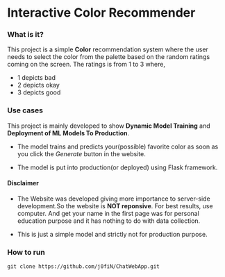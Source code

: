 # Interactive Color Recommender

### What is it?
This project is a simple **Color** recommendation system 
where the user needs to select the color from the palette
based on the random ratings coming on the screen. The ratings 
is from 1 to 3 where,
- 1 depicts bad
- 2 depicts okay
- 3 depicts good

### Use cases
This project is mainly developed to show **Dynamic Model Training** 
and **Deployment of ML Models To Production**.

- The model trains and predicts your(possible) favorite color as soon 
as you click the *Generate* button in the website.

- The model is put into production(or deployed) using Flask framework.

#### Disclaimer
- The Website was developed giving more importance to 
server-side development.So the website is **NOT reponsive**. For best results,
use computer. And get your name in the first page was for personal education
purpose and it has nothing to do with data collection.

- This is just a simple model and strictly not for production purpose.

### How to run
```commandline
git clone https://github.com/j0fiN/ChatWebApp.git
```


